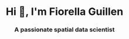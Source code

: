 <h1 align="center">Hi 👋, I'm Fiorella Guillen</h1>
<h3 align="center">A passionate spatial data scientist</h3>

